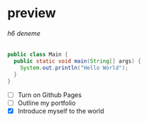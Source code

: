 # preview 
###### h6 deneme


``` java
public class Main {
  public static void main(String[] args) {
    System.out.println("Hello World");
  }
}
```

 - [ ] Turn on Github Pages
 - [ ] Outline my portfolio
 - [x] Introduce myself to the world
